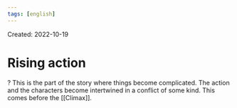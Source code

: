 ```yaml
---
tags: [english] 
---
```

Created: 2022-10-19

# Rising action
?
This is the part of the story where things become complicated. The action and the characters become intertwined in a conflict of some kind. This comes before the [[Climax]].
<!--SR:!2022-11-20,20,250-->